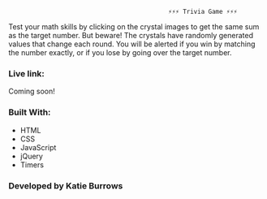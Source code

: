                                                 ⚡⚡⚡ Trivia Game ⚡⚡⚡

Test your math skills by clicking on the crystal images to get the same sum as the target number.  But beware!  The crystals have randomly generated values that change each round.  You will be alerted if you win by matching the number exactly, or if you lose by going over the target number.

### Live link:
Coming soon!

### Built With:
* HTML
* CSS
* JavaScript
* jQuery
* Timers

### Developed by Katie Burrows
                                            
